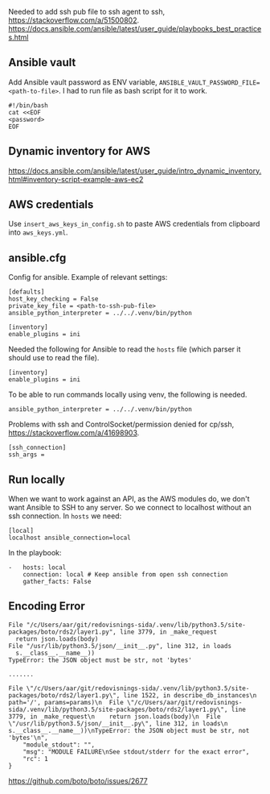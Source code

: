 Needed to add ssh pub file to ssh agent to ssh, https://stackoverflow.com/a/51500802.
https://docs.ansible.com/ansible/latest/user_guide/playbooks_best_practices.html
## Ansible vault

Add Ansible vault password as ENV variable, `ANSIBLE_VAULT_PASSWORD_FILE=<path-to-file>`. 
I had to run file as bash script for it to work.
```
#!/bin/bash
cat <<EOF
<password>
EOF
```

## Dynamic inventory for AWS
https://docs.ansible.com/ansible/latest/user_guide/intro_dynamic_inventory.html#inventory-script-example-aws-ec2

## AWS credentials

Use `insert_aws_keys_in_config.sh` to paste AWS credentials from clipboard into `aws_keys.yml`.



## ansible.cfg

Config for ansible.
Example of relevant settings:
```
[defaults]
host_key_checking = False
private_key_file = <path-to-ssh-pub-file>
ansible_python_interpreter = ../../.venv/bin/python

[inventory]
enable_plugins = ini
```

Needed the following for Ansible to read the `hosts` file (which parser it should use to read the file).
```
[inventory]
enable_plugins = ini
```

To be able to run commands locally using venv, the following is needed.
```
ansible_python_interpreter = ../../.venv/bin/python
```

Problems with ssh and ControlSocket/permission denied for cp/ssh, https://stackoverflow.com/a/41698903.

```
[ssh_connection]
ssh_args =
```


## Run locally

When we want to work against an API, as the AWS modules do, we don't want Ansible to SSH to any server. So we connect to localhost without an ssh connection.
In `hosts` we need:
```
[local]
localhost ansible_connection=local
```
In the playbook:
```
-   hosts: local
    connection: local # Keep ansible from open ssh connection
    gather_facts: False
```


## Encoding Error

```
File "/c/Users/aar/git/redovisnings-sida/.venv/lib/python3.5/site-packages/boto/rds2/layer1.py", line 3779, in _make_request
  return json.loads(body)
File "/usr/lib/python3.5/json/__init__.py", line 312, in loads
  s.__class__.__name__))
TypeError: the JSON object must be str, not 'bytes'

.......

File \"/c/Users/aar/git/redovisnings-sida/.venv/lib/python3.5/site-packages/boto/rds2/layer1.py\", line 1522, in describe_db_instances\n    path='/', params=params)\n  File \"/c/Users/aar/git/redovisnings-sida/.venv/lib/python3.5/site-packages/boto/rds2/layer1.py\", line 3779, in _make_request\n    return json.loads(body)\n  File \"/usr/lib/python3.5/json/__init__.py\", line 312, in loads\n    s.__class__.__name__))\nTypeError: the JSON object must be str, not 'bytes'\n",
    "module_stdout": "",
    "msg": "MODULE FAILURE\nSee stdout/stderr for the exact error",
    "rc": 1
}
```
https://github.com/boto/boto/issues/2677